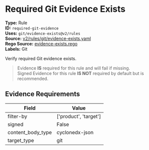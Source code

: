 # Required Git Evidence Exists  
**Type:** Rule  
**ID:** `required-git-evidence`  
**Uses:** `git/evidence-exists@v2/rules`  
**Source:** [v2/rules/git/evidence-exists.yaml](https://github.com/scribe-public/sample-policies/v2/rules/git/evidence-exists.yaml)  
**Rego Source:** [evidence-exists.rego](https://github.com/scribe-public/sample-policies/v2/rules/git/evidence-exists.rego)  
**Labels:** Git  

Verify required Git evidence exists.

> Evidence **IS** required for this rule and will fail if missing.  
> Signed Evidence for this rule **IS NOT** required by default but is recommended.  

## Evidence Requirements  
| Field | Value |
|-------|-------|
| filter-by | ['product', 'target'] |
| signed | False |
| content_body_type | cyclonedx-json |
| target_type | git |

